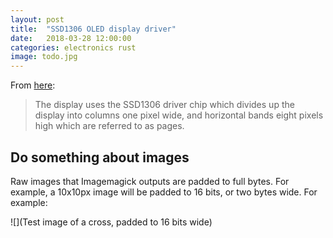 ```yaml
---
layout: post
title:  "SSD1306 OLED display driver"
date:   2018-03-28 12:00:00
categories: electronics rust
image: todo.jpg
---
```


From [here](http://www.technoblogy.com/show?WNM):

> The display uses the SSD1306 driver chip which divides up the display into columns one pixel wide, and horizontal bands eight pixels high which are referred to as pages.

## Do something about images

Raw images that Imagemagick outputs are padded to full bytes. For example, a 10x10px image will be padded to 16 bits, or two bytes wide. For example:

![](Test image of a cross, padded to 16 bits wide)